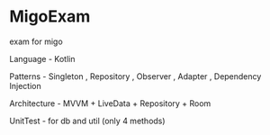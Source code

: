 # MigoExam
exam for migo

Language -
Kotlin

Patterns -
Singleton  , Repository , Observer , Adapter , Dependency Injection

Architecture -
MVVM + LiveData + Repository + Room

UnitTest -
for db and util (only 4 methods)
